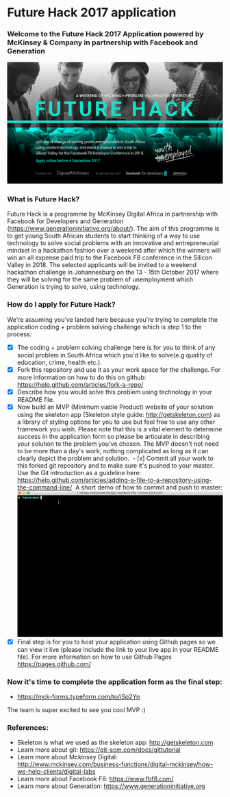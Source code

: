 # Future Hack 2017 application
### Welcome to the Future Hack 2017 Application powered by McKinsey & Company in partnership with Facebook and Generation
![](photo.png)

### What is Future Hack?
Future Hack is a programme by McKinsey Digital Africa in partnership with Facebook for Developers and Generation (https://www.generationinitiative.org/about/). The aim of this programme is to get young South African students to start thinking of a way to use technology to solve social problems with an innovative and entrepreneurial mindset in a hackathon fashion over a weekend after which the winners will win an all expense paid trip to the Facebook F8 conference in the Silicon Valley in 2018.
The selected applicants will be invited to a weekend hackathon challenge in Johannesburg on the 13 - 15th October 2017 where they will be solving for the same problem of unemployment which Generation is trying to solve, using technology.

### How do I apply for Future Hack?
We're assuming you've landed here because you're trying to complete the application coding + problem solving challenge which is step 1 to the process:
 - [x] The coding + problem solving challenge here is for you to think of any social problem in South Africa which you'd like to solve(e.g quality of education, crime, health etc.).
 - [x] Fork this repository and use it as your work space for the challenge. For more information on how to do this on github: https://help.github.com/articles/fork-a-repo/ 
  - [x] Describe how you would solve this problem using technology in your README file.
  - [x] Now build an MVP (Minimum viable Product) website of your solution using the skeleton app (Skeleton style guide: http://getskeleton.com) as a library of styling options for you to use but feel free to use any other framework you wish. Please note that this is a vital element to determine success in the application form so please be articulate in describing your solution to the problem you've chosen. The MVP doesn't not need to be more than a day's work; nothing complicated as long as it can clearly depict the problem and solution.
  - [x] Commit all your work to this forked git repository and to make sure it's pushed to your master. Use the Git introduction as a guideline here: https://help.github.com/articles/adding-a-file-to-a-repository-using-the-command-line/
  A short demo of how to commit and push to master: 
  ![](commit.gif)
  - [x] Final step is for you to host your application using Github pages so we can view it live (please include the link to your live app in your README file). For more information on how to use Github Pages https://pages.github.com/

### Now it's time to complete the application form as the final step: 
- https://mck-forms.typeform.com/to/iSp2Yn

The team is super excited to see you cool MVP :) 
### References:
- Skeleton is what we used as the skeleton app: http://getskeleton.com
- Learn more about git: https://git-scm.com/docs/gittutorial
- Learn more about Mckinsey Digital: http://www.mckinsey.com/business-functions/digital-mckinsey/how-we-help-clients/digital-labs
- Learn more about Facebook F8: https://www.fbf8.com/
- Learn more about Generation: https://www.generationinitiative.org

